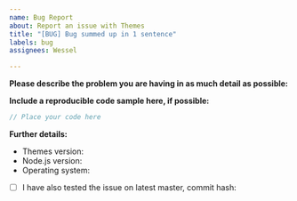```yaml
---
name: Bug Report
about: Report an issue with Themes
title: "[BUG] Bug summed up in 1 sentence"
labels: bug
assignees: Wessel

---
```


**Please describe the problem you are having in as much detail as possible:**


**Include a reproducible code sample here, if possible:**
```js
// Place your code here
```

**Further details:**
- Themes version:
- Node.js version:
- Operating system:

<!--
If this applies to you, please check the respective checkbox: [ ] becomes [x].
-->

- [ ] I have also tested the issue on latest master, commit hash:
